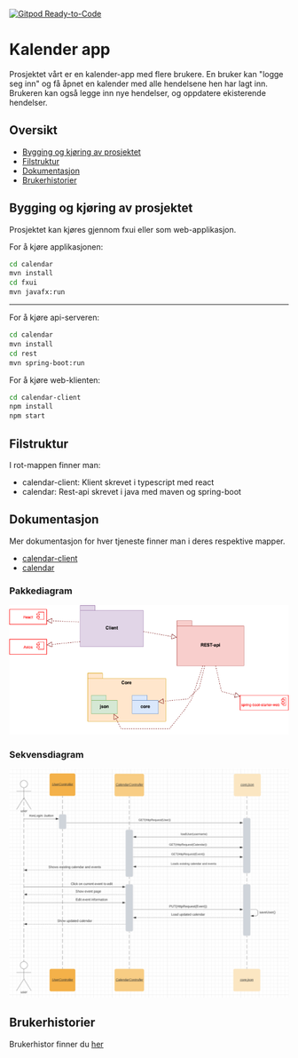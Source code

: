 [![Gitpod Ready-to-Code](https://img.shields.io/badge/Gitpod-Ready--to--Code-blue?logo=gitpod)](https://gitpod.stud.ntnu.no/#https://gitlab.stud.idi.ntnu.no/it1901/groups-2021/gr2156/gr2156/-/tree/master)

# Kalender app

Prosjektet vårt er en kalender-app med flere brukere. En bruker kan "logge seg inn" og få åpnet en kalender med alle hendelsene hen har lagt inn. Brukeren kan også legge inn nye hendelser, og oppdatere ekisterende hendelser.

## Oversikt

-   [Bygging og kjøring av prosjektet](#bygging-og-kjøring-av-prosjektet)
-   [Filstruktur](#filstruktur)
-   [Dokumentasjon](#dokumentasjon)
-   [Brukerhistorier](#brukerhistorier)

## Bygging og kjøring av prosjektet
Prosjektet kan kjøres gjennom fxui eller som web-applikasjon.

For å kjøre applikasjonen:

```bash
cd calendar
mvn install
cd fxui
mvn javafx:run
```
---

For å kjøre api-serveren:

```bash
cd calendar
mvn install
cd rest
mvn spring-boot:run
```

For å kjøre web-klienten:

```bash
cd calendar-client
npm install
npm start
```

## Filstruktur

I rot-mappen finner man:

-   calendar-client: Klient skrevet i typescript med react
-   calendar: Rest-api skrevet i java med maven og spring-boot

## Dokumentasjon

Mer dokumentasjon for hver tjeneste finner man i deres respektive mapper.

-   [calendar-client](./calendar-client/README.md)
-   [calendar](./calendar/README.md)

### Pakkediagram

![Pakkediagram](./docs/resources/Package_diagram.png)

### Sekvensdiagram

![Sekvensdiagram](./docs/resources/Sequence_diagram.png)

## Brukerhistorier

Brukerhistor finner du [her](./docs/resources/brukerhistorier.md)
